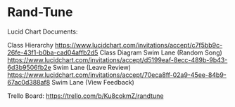 # Rand-Tune

Lucid Chart Documents:

Class Hierarchy https://www.lucidchart.com/invitations/accept/c7f5bb9c-26fe-43f1-b0ba-cad04affb2d5
Class Diagram
Swim Lane (Random Song) https://www.lucidchart.com/invitations/accept/d5199eaf-8ecc-489b-9b43-6d3b9506fb2e
Swim Lane (Leave Review) https://www.lucidchart.com/invitations/accept/70eca8ff-02a9-45ee-84b9-67ac0d388af8
Swim Lane (View Feedback) 


Trello Board: https://trello.com/b/Ku8cokmZ/randtune
